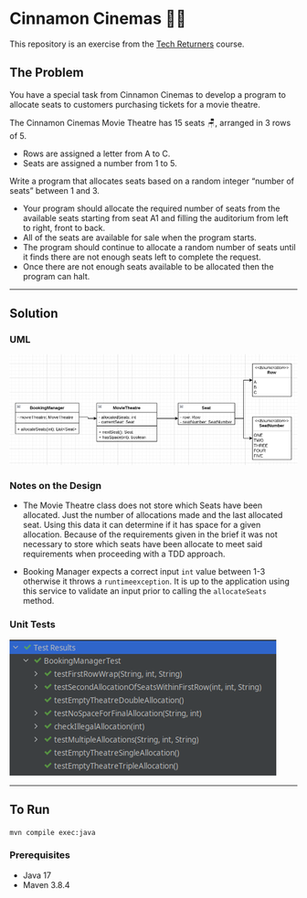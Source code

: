 # Cinnamon Cinemas 🎥🍿

This repository is an exercise from the [Tech Returners](https://www.techreturners.com) course.

## The Problem

You have a special task from Cinnamon Cinemas to develop a program to allocate seats to customers purchasing tickets for a movie theatre.

The Cinnamon Cinemas Movie Theatre has 15 seats 🪑, arranged in 3 rows of 5.
- Rows are assigned a letter from A to C.
- Seats are assigned a number from 1 to 5.

Write a program that allocates seats based on a random integer “number of seats” between 1 and 3.

- Your program should allocate the required number of seats from the available seats starting from seat A1 and filling the auditorium from
left to right, front to back.
- All of the seats are available for sale when the program starts.
- The program should continue to allocate a random number of seats until it finds there are not enough seats left to complete the request.
- Once there are not enough seats available to be allocated then the program can halt.

---
## Solution
### UML

![class diagram](resources/uml.png)

### Notes on the Design

- The Movie Theatre class does not store which Seats have been allocated. Just the number of allocations made and the last allocated seat. Using this data it can determine if it has space for a given allocation. Because of the requirements given in the brief it was not necessary to store which seats have been allocate to meet said requirements when proceeding with a TDD approach.

- Booking Manager expects a correct input `int` value between 1-3 otherwise it throws a `runtimeexception`. It is up to the application using this service to validate an input prior to calling the `allocateSeats` method.

### Unit Tests

![unit tests](resources/unit-tests.png)

---
##  To Run

`mvn compile exec:java`

### Prerequisites

- Java 17
- Maven 3.8.4

